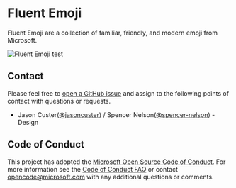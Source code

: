 # Fluent Emoji

Fluent Emoji are a collection of familiar, friendly, and modern emoji from Microsoft.

![Fluent Emoji](art/readme_banner.webp)
test
## Contact

Please feel free to [open a GitHub issue](https://github.com/microsoft/fluentui-emoji/issues/new) and assign to the following points of contact with questions or requests.

- Jason Custer([@jasoncuster](https://github.com/jasoncuster)) / Spencer Nelson([@spencer-nelson](https://github.com/spencer-nelson)) - Design

## Code of Conduct

This project has adopted the [Microsoft Open Source Code of Conduct](https://opensource.microsoft.com/codeofconduct). For more information see the [Code of Conduct FAQ](https://opensource.microsoft.com/codeofconduct/faq/) or contact opencode@microsoft.com with any additional questions or comments.
